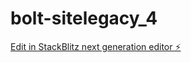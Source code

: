 # bolt-sitelegacy_4

[Edit in StackBlitz next generation editor ⚡️](https://stackblitz.com/~/github.com/andriasleburu/bolt-sitelegacy_4)